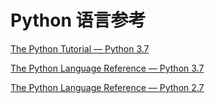# Python 语言参考

[The Python Tutorial — Python 3.7](https://docs.python.org/3.7/tutorial/index.html)

[The Python Language Reference — Python 3.7](https://docs.python.org/3.7/reference/index.html)

[The Python Language Reference — Python 2.7](https://docs.python.org/2.7/reference/index.html)
